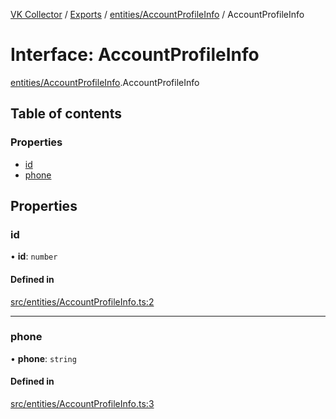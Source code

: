 [VK Collector](../README.md) / [Exports](../modules.md) / [entities/AccountProfileInfo](../modules/entities_AccountProfileInfo.md) / AccountProfileInfo

# Interface: AccountProfileInfo

[entities/AccountProfileInfo](../modules/entities_AccountProfileInfo.md).AccountProfileInfo

## Table of contents

### Properties

- [id](entities_AccountProfileInfo.AccountProfileInfo.md#id)
- [phone](entities_AccountProfileInfo.AccountProfileInfo.md#phone)

## Properties

### id

• **id**: `number`

#### Defined in

[src/entities/AccountProfileInfo.ts:2](https://github.com/digitalchat-ru/digitalchat-vk-collector/blob/f91fa2b/src/entities/AccountProfileInfo.ts#L2)

___

### phone

• **phone**: `string`

#### Defined in

[src/entities/AccountProfileInfo.ts:3](https://github.com/digitalchat-ru/digitalchat-vk-collector/blob/f91fa2b/src/entities/AccountProfileInfo.ts#L3)

